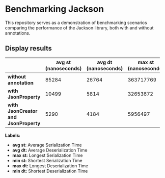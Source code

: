 # Benchmarking Jackson
This repository serves as a demonstration of benchmarking scenarios comparing the performance of the Jackson library, both with and without annotations.

## Display results

| | avg st (nanoseconds) | avg dt (nanoseconds) | max st (nanoseconds) | min st (nanoseconds) | max dt (nanoseconds) | avg dt (nanoseconds)|
|---------------------------------------|---------------------------------------|---------------------------------------|---------------------------------------|---------------------------------------|---------------------------------------|---------------------------------------|
| **without annotation** | 85284 | 26764 | 363717769 | 3245 | 33915551 | 3245 |
| **with JsonProperty** | 10499 | 5814 | 32653672 | 2571 | 610235 | 2571 |
| **with JsonCreator and JsonProperty** | 5290 | 4184 | 5956497 | 1367 | 123012 | 1572 |

**Labels:**

- **avg st:** Average Serialization Time
- **avg dt:** Average Deserialization Time
- **max st:** Longest Serialization Time
- **min st:** Shortest Serialization Time
- **max dt:** Longest Deserialization Time
- **min dt:** Shortest Deserialization Time
